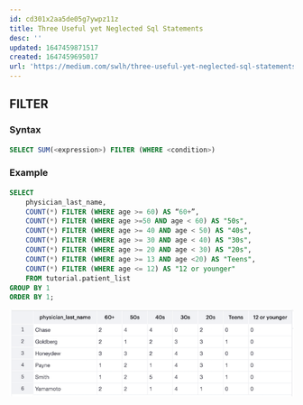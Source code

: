 ```yaml
---
id: cd301x2aa5de05g7ywpz11z
title: Three Useful yet Neglected Sql Statements
desc: ''
updated: 1647459871517
created: 1647459695017
url: 'https://medium.com/swlh/three-useful-yet-neglected-sql-statements-9406d9316e10'
---
```


## FILTER

### Syntax

```sql
SELECT SUM(<expression>) FILTER (WHERE <condition>)
```

### Example

```sql
SELECT
    physician_last_name,
    COUNT(*) FILTER (WHERE age >= 60) AS “60+”,
    COUNT(*) FILTER (WHERE age >=50 AND age < 60) AS "50s",
    COUNT(*) FILTER (WHERE age >= 40 AND age < 50) AS "40s",
    COUNT(*) FILTER (WHERE age >= 30 AND age < 40) AS "30s",
    COUNT(*) FILTER (WHERE age >= 20 AND age < 30) AS "20s",
    COUNT(*) FILTER (WHERE age >= 13 AND age <20) AS "Teens",
    COUNT(*) FILTER (WHERE age <= 12) AS "12 or younger"
    FROM tutorial.patient_list
GROUP BY 1
ORDER BY 1;
```

![tabular output](/assets/images/2022-03-16-12-43-06.png)

